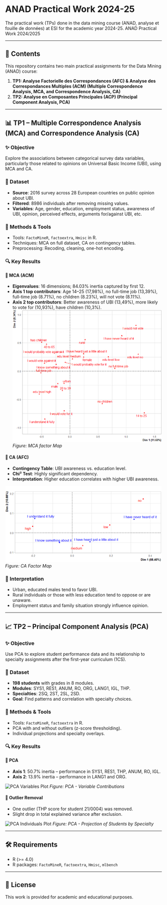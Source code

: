 # ANAD Practical Work 2024-25
The practical work (TPs) done in the data mining course (ANAD, analyse et fouille de données) at ESI for the academic year 2024-25.
ANAD Practical Work 2024/2025

---

## 📁 Contents

This repository contains two main practical assignments for the Data Mining (ANAD) course:

1. **TP1: Analyse Factorielle des Correspondances (AFC) & Analyse des Correspondances Multiples (ACM) (Multiple Correspondence Analysis, MCA, and Correspondence Analysis, CA)**
2. **TP2: Analyse en Composantes Principales (ACP) (Principal Component Analysis, PCA)**

---

## 📊 TP1 – Multiple Correspondence Analysis (MCA) and Correspondence Analysis (CA)

### ✨ Objective
Explore the associations between categorical survey data variables, particularly those related to opinions on Universal Basic Income (UBI), using MCA and CA.

### 📌 Dataset
- **Source**: 2016 survey across 28 European countries on public opinion about UBI.
- **Filtered**: 8986 individuals after removing missing values.
- **Variables**: Age, gender, education, employment status, awareness of UBI, opinion, perceived effects, arguments for/against UBI, etc.

### 🧪 Methods & Tools
- Tools: `FactoMineR`, `factoextra`, `Hmisc` in R.
- Techniques: MCA on full dataset, CA on contingency tables.
- Preprocessing: Recoding, cleaning, one-hot encoding.

### 🔍 Key Results

#### 🎯 MCA (ACM)
- **Eigenvalues**: 16 dimensions; 84.03% inertia captured by first 12.
- **Axis 1 top contributors**: Age 14–25 (17,98%), no full-time job (13,39%), full-time job (8.71%), no children (8.23%), will not vote (8.11%).
- **Axis 2 top contributors**: Better awareness of UBI (13,49%), more likely to vote for (10,93%), have children (10,3%).
![MCA factor Map](figures/tp1_mca_biplot.png)
*Figure: MCA factor Map*

#### 📌 CA (AFC)
- **Contingency Table**: UBI awareness vs. education level.
- **Chi² Test**: Highly significant dependency.
- **Interpretation**: Higher education correlates with higher UBI awareness.

![CA Factor Map](figures/tp1_ca_biplot.png)
*Figure: CA Factor Map*

### 🧠 Interpretation
- Urban, educated males tend to favor UBI.
- Rural individuals or those with less education tend to oppose or are unaware.
- Employment status and family situation strongly influence opinion.

---


## 📈 TP2 – Principal Component Analysis (PCA)

### ✨ Objective
Use PCA to explore student performance data and its relationship to specialty assignments after the first-year curriculum (1CS).

### 📌 Dataset
- **198 students** with grades in 8 modules.
- **Modules**: SYS1, RES1, ANUM, RO, ORG, LANG1, IGL, THP.
- **Specialties**: 2SQ, 2ST, 2SL, 2SD.
- **Goal**: Find patterns and correlation with specialty choices.

### 🧪 Methods & Tools
- Tools: `FactoMineR`, `factoextra` in R.
- PCA with and without outliers (z-score thresholding).
- Individual projections and specialty overlays.

### 🔍 Key Results

#### 🎯 PCA
- **Axis 1**: 50.7% inertia – performance in SYS1, RES1, THP, ANUM, RO, IGL.
- **Axis 2**: 13.9% inertia – performance in LANG1 and ORG.

![PCA Variables Plot](figures/tp2_pca_variables.png)
*Figure: PCA - Variable Contributions*

#### 🔁 Outlier Removal
- One outlier (THP score for student 21/0004) was removed.
- Slight drop in total explained variance after exclusion.

![PCA Individuals Plot](figures/tp2_pca_individuals.png)
*Figure: PCA - Projection of Students by Specialty*

---

## 🛠️ Requirements

- R (>= 4.0)
- R packages: `FactoMineR`, `factoextra`, `Hmisc`, `mlbench`

---

## 📜 License

This work is provided for academic and educational purposes.


